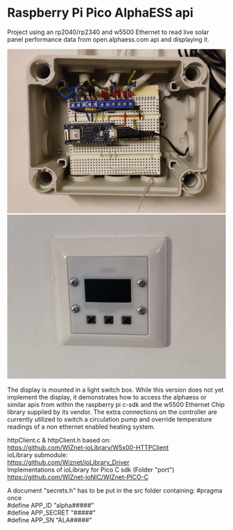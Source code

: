 # Raspberry Pi Pico AlphaESS api
Project using an rp2040/rp2340 and w5500 Ethernet to read live solar panel performance data from open.alphaess.com api and displaying it.

![Control Box](https://github.com/Jannis-L/AlphaESS/blob/main/images/IMG_Control.jpg "Control Box")
![Screen Box](https://github.com/Jannis-L/AlphaESS/blob/main/images/IMG_Screen.jpg "Screen Box")

The display is mounted in a light switch box.
While this version does not yet implement the display, it demonstrates how to access the alphaess or similar apis from within the raspberry pi c-sdk and the w5500 Ethernet Chip library supplied by its vendor. The extra connections on the controller are currently utilized to switch a circulation pump and override temperature readings of a non ethernet enabled heating system.

httpClient.c & httpClient.h based on: \
https://github.com/WIZnet-ioLibrary/W5x00-HTTPClient \
ioLibrary submodule: \
https://github.com/Wiznet/ioLibrary_Driver \
Implementations of ioLibrary for Pico C sdk (Folder "port") \
https://github.com/WIZnet-ioNIC/WIZnet-PICO-C

A document "secrets.h" has to be put in the src folder containing:
#pragma once \
#define APP_ID "alpha#####" \
#define APP_SECRET "#####" \
#define APP_SN "ALA#####"